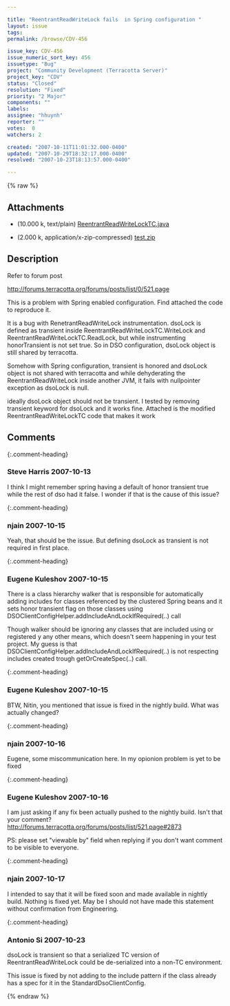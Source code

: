 ```yaml
---

title: "ReentrantReadWriteLock fails  in Spring configuration "
layout: issue
tags: 
permalink: /browse/CDV-456

issue_key: CDV-456
issue_numeric_sort_key: 456
issuetype: "Bug"
project: "Community Development (Terracotta Server)"
project_key: "CDV"
status: "Closed"
resolution: "Fixed"
priority: "2 Major"
components: ""
labels: 
assignee: "hhuynh"
reporter: ""
votes:  0
watchers: 2

created: "2007-10-11T11:01:32.000-0400"
updated: "2007-10-29T18:32:17.000-0400"
resolved: "2007-10-23T18:13:57.000-0400"

---
```




{% raw %}


## Attachments
  
* <em></em> (10.000 k, text/plain) [ReentrantReadWriteLockTC.java](/attachments/CDV/CDV-456/ReentrantReadWriteLockTC.java)
  
* <em></em> (2.000 k, application/x-zip-compressed) [test.zip](/attachments/CDV/CDV-456/test.zip)
  



## Description

<div markdown="1" class="description">

Refer to forum post

http://forums.terracotta.org/forums/posts/list/0/521.page

This is a problem with Spring enabled configuration.  Find attached the code to reproduce it.

It is a bug with RenetrantReadWriteLock instrumentation. dsoLock is defined as transient inside ReentrantReadWriteLockTC.WriteLock and ReentrantReadWriteLockTC.ReadLock, but while instrumenting honorTransient is not set true. So in DSO configuration, dsoLock  object is still shared by terracotta. 

Somehow with Spring configuration, transient is honored and dsoLock object is not shared with terracotta and while dehyderating the ReentrantReadWriteLock inside another JVM, it fails with nullpointer exception as dsoLock is null.

ideally dsoLock object should not be transient. I tested by removing transient keyword for dsoLock and it works fine. Attached is the modified ReentrantReadWriteLockTC code that makes it work


</div>

## Comments


{:.comment-heading}
### **Steve Harris** <span class="date">2007-10-13</span>

<div markdown="1" class="comment">

I think I might remember spring having a default of honor transient true while the rest of dso had it false. I wonder if that is the cause of this issue?

</div>


{:.comment-heading}
### **njain** <span class="date">2007-10-15</span>

<div markdown="1" class="comment">

Yeah, that should be the issue. But defining dsoLock as transient is not required in first place.

</div>


{:.comment-heading}
### **Eugene Kuleshov** <span class="date">2007-10-15</span>

<div markdown="1" class="comment">

There is a class hierarchy walker that is responsible for automatically adding includes for classes referenced by the clustered Spring beans and it sets honor transient flag on those classes using DSOClientConfigHelper.addIncludeAndLockIfRequired(..) call

Though walker should be ignoring any classes that are included using <instrumented-classes> or registered y any other means, which doesn't seem happening in your test project. My guess is that DSOClientConfigHelper.addIncludeAndLockIfRequired(..) is not respecting includes created trough getOrCreateSpec(..) call.

</div>


{:.comment-heading}
### **Eugene Kuleshov** <span class="date">2007-10-15</span>

<div markdown="1" class="comment">

BTW, Nitin, you mentioned that issue is fixed in the nightly build. What was actually changed?

</div>


{:.comment-heading}
### **njain** <span class="date">2007-10-16</span>

<div markdown="1" class="comment">

Eugene, some miscommunication here. In my opionion problem is yet to be fixed

</div>


{:.comment-heading}
### **Eugene Kuleshov** <span class="date">2007-10-16</span>

<div markdown="1" class="comment">

I am just asking if any fix been actually pushed to the nightly build. Isn't that your comment? http://forums.terracotta.org/forums/posts/list/521.page#2873

PS: please set "viewable by" field when replying if you don't want comment to be visible to everyone.

</div>


{:.comment-heading}
### **njain** <span class="date">2007-10-17</span>

<div markdown="1" class="comment">

I intended to say that it will be fixed soon and made available in nightly build. Nothing is fixed yet. May be I should not have made this statement without confirmation from Engineering.

</div>


{:.comment-heading}
### **Antonio Si** <span class="date">2007-10-23</span>

<div markdown="1" class="comment">

dsoLock is transient so that a serialized TC version of ReentrantReadWriteLock could be de-serialized into a non-TC environment.

This issue is fixed by not adding to the include pattern if the class already has a spec for it in the StandardDsoClientConfig.

</div>



{% endraw %}
